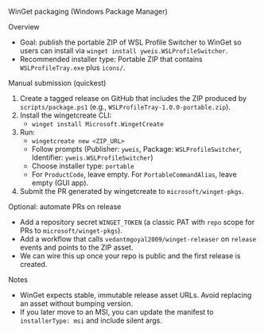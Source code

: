 WinGet packaging (Windows Package Manager)

Overview
- Goal: publish the portable ZIP of WSL Profile Switcher to WinGet so users can install via `winget install yweis.WSLProfileSwitcher`.
- Recommended installer type: Portable ZIP that contains `WSLProfileTray.exe` plus `icons/`.

Manual submission (quickest)
1) Create a tagged release on GitHub that includes the ZIP produced by `scripts/package.ps1` (e.g., `WSLProfileTray-1.0.0-portable.zip`).
2) Install the wingetcreate CLI:
   - `winget install Microsoft.WingetCreate`
3) Run:
   - `wingetcreate new <ZIP_URL>`
   - Follow prompts (Publisher: `yweis`, Package: `WSLProfileSwitcher`, Identifier: `yweis.WSLProfileSwitcher`)
   - Choose installer type: `portable`
   - For `ProductCode`, leave empty. For `PortableCommandAlias`, leave empty (GUI app).
4) Submit the PR generated by wingetcreate to `microsoft/winget-pkgs`.

Optional: automate PRs on release
- Add a repository secret `WINGET_TOKEN` (a classic PAT with `repo` scope for PRs to `microsoft/winget-pkgs`).
- Add a workflow that calls `vedantmgoyal2009/winget-releaser` on `release` events and points to the ZIP asset.
- We can wire this up once your repo is public and the first release is created.

Notes
- WinGet expects stable, immutable release asset URLs. Avoid replacing an asset without bumping version.
- If you later move to an MSI, you can update the manifest to `installerType: msi` and include silent args.

